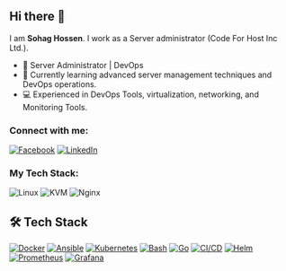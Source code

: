 ## Hi there 👋
I am **Sohag Hossen**. I work as a Server administrator (Code For Host Inc Ltd.).


- 🔧 Server Administrator | DevOps
- 🌱 Currently learning advanced server management techniques and DevOps operations.
- 💻 Experienced in DevOps Tools, virtualization, networking, and Monitoring Tools.

### Connect with me:
[![Facebook](https://img.shields.io/badge/Facebook-1877F2?logo=facebook&logoColor=white)](https://www.facebook.com/shuhagsr)
[![LinkedIn](https://img.shields.io/badge/LinkedIn-blue?logo=linkedin)](https://www.linkedin.com/in/sohag-hossen041098/)


### My Tech Stack:
![Linux](https://img.shields.io/badge/Linux-FCC624?logo=linux&logoColor=black)
![KVM](https://img.shields.io/badge/KVM-green)
![Nginx](https://img.shields.io/badge/Nginx-blue)


## 🛠️ Tech Stack

[![Docker](https://your-image-hosting-service.com/docker-100x100.png)](https://www.docker.com/)
[![Ansible](https://your-image-hosting-service.com/ansible-100x100.png)](https://www.ansible.com/)
[![Kubernetes](https://your-image-hosting-service.com/kubernetes-100x100.png)](https://kubernetes.io/)
[![Bash](https://your-image-hosting-service.com/bash-100x100.png)](https://www.gnu.org/software/bash/)
[![Go](https://your-image-hosting-service.com/go-100x100.png)](https://golang.org/)
[![CI/CD](https://your-image-hosting-service.com/cicd-100x100.png)](https://about.gitlab.com/stages-devops-lifecycle/continuous-integration/)
[![Helm](https://your-image-hosting-service.com/helm-100x100.png)](https://helm.sh/)
[![Prometheus](https://your-image-hosting-service.com/prometheus-100x100.png)](https://prometheus.io/)
[![Grafana](https://your-image-hosting-service.com/grafana-100x100.png)](https://grafana.com/)

